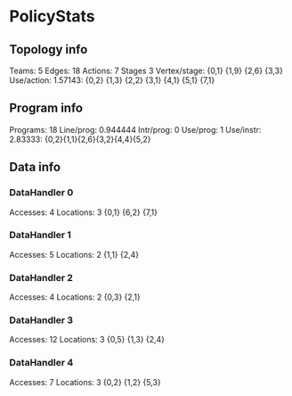 # PolicyStats
## Topology info
Teams:		5
Edges:		18
Actions:	7
Stages		3
Vertex/stage:	{0,1} {1,9} {2,6} {3,3} 
Use/action:	1.57143: {0,2} {1,3} {2,2} {3,1} {4,1} {5,1} {7,1} 

## Program info
Programs:	18
Line/prog:	0.944444
Intr/prog:	0
Use/prog:	1
Use/instr:	2.83333: {0,2}{1,1}{2,6}{3,2}{4,4}{5,2}

## Data info

### DataHandler 0
Accesses:	4
Locations:	3
{0,1} {6,2} {7,1} 

### DataHandler 1
Accesses:	5
Locations:	2
{1,1} {2,4} 

### DataHandler 2
Accesses:	4
Locations:	2
{0,3} {2,1} 

### DataHandler 3
Accesses:	12
Locations:	3
{0,5} {1,3} {2,4} 

### DataHandler 4
Accesses:	7
Locations:	3
{0,2} {1,2} {5,3} 